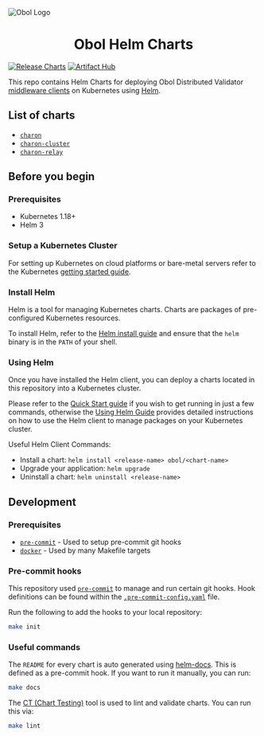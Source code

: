 ![Obol Logo](https://obol.tech/obolnetwork.png)

<h1 align="center">Obol Helm Charts</h1>

[![Release Charts](https://github.com/ObolNetwork/helm-charts/actions/workflows/release.yml/badge.svg?branch=main)](https://github.com/ObolNetwork/helm-charts/actions/workflows/release.yml)
[![Artifact Hub](https://img.shields.io/endpoint?url=https://artifacthub.io/badge/repository/charon)](https://artifacthub.io/packages/search?org=obol)

This repo contains Helm Charts for deploying Obol Distributed Validator [middleware clients](https://github.com/ObolNetwork/charon) on Kubernetes using [Helm](https://helm.sh/).  

## List of charts

- [`charon`](charts/charon)
- [`charon-cluster`](charts/charon-cluster)
- [`charon-relay`](charts/charon-relay)

## Before you begin

### Prerequisites

- Kubernetes 1.18+
- Helm 3

### Setup a Kubernetes Cluster

For setting up Kubernetes on cloud platforms or bare-metal servers refer to the
Kubernetes [getting started guide](http://kubernetes.io/docs/getting-started-guides/).

### Install Helm

Helm is a tool for managing Kubernetes charts. Charts are packages of pre-configured Kubernetes resources.

To install Helm, refer to the [Helm install guide](https://github.com/helm/helm#install) and ensure that the `helm`
binary is in the `PATH` of your shell.

### Using Helm

Once you have installed the Helm client, you can deploy a charts located in this repository into a Kubernetes cluster.

Please refer to the [Quick Start guide](https://helm.sh/docs/intro/quickstart/) if you wish to get running in just a few
commands, otherwise the [Using Helm Guide](https://helm.sh/docs/intro/using_helm/) provides detailed instructions on how
to use the Helm client to manage packages on your Kubernetes cluster.

Useful Helm Client Commands:

* Install a chart: `helm install <release-name> obol/<chart-name>`
* Upgrade your application: `helm upgrade`
* Uninstall a chart: `helm uninstall <release-name>`

## Development

### Prerequisites

- [`pre-commit`](https://pre-commit.com/) - Used to setup pre-commit git hooks
- [`docker`](https://www.docker.com/) - Used by many Makefile targets

### Pre-commit hooks

This repository used [`pre-commit`](https://pre-commit.com/) to manage and run certain git hooks. Hook definitions can be found within the [`.pre-commit-config.yaml`](.pre-commit-config.yaml) file.

Run the following to add the hooks to your local repository:

```sh
make init
```

### Useful commands

The `README` for every chart is auto generated using [helm-docs](https://github.com/norwoodj/helm-docs). This is defined as a pre-commit hook. If you want to run it manually, you can run:

```sh
make docs
```

The [CT (Chart Testing)](https://github.com/helm/chart-testing) tool is used to lint and validate charts. You can run this via:

```sh
make lint
```
